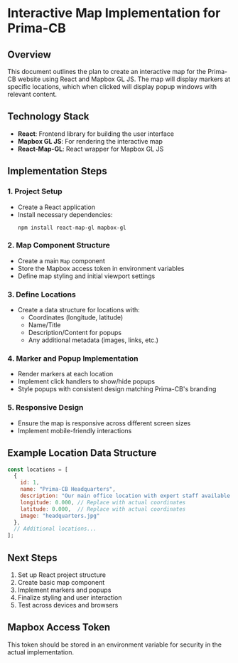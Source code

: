 # Interactive Map Implementation for Prima-CB

## Overview
This document outlines the plan to create an interactive map for the Prima-CB website using React and Mapbox GL JS. The map will display markers at specific locations, which when clicked will display popup windows with relevant content.

## Technology Stack
- **React**: Frontend library for building the user interface
- **Mapbox GL JS**: For rendering the interactive map
- **React-Map-GL**: React wrapper for Mapbox GL JS

## Implementation Steps

### 1. Project Setup
- Create a React application
- Install necessary dependencies:
  ```
  npm install react-map-gl mapbox-gl
  ```

### 2. Map Component Structure
- Create a main `Map` component
- Store the Mapbox access token in environment variables
- Define map styling and initial viewport settings

### 3. Define Locations
- Create a data structure for locations with:
  - Coordinates (longitude, latitude)
  - Name/Title
  - Description/Content for popups
  - Any additional metadata (images, links, etc.)

### 4. Marker and Popup Implementation
- Render markers at each location
- Implement click handlers to show/hide popups
- Style popups with consistent design matching Prima-CB's branding

### 5. Responsive Design
- Ensure the map is responsive across different screen sizes
- Implement mobile-friendly interactions

## Example Location Data Structure

```javascript
const locations = [
  {
    id: 1,
    name: "Prima-CB Headquarters",
    description: "Our main office location with expert staff available for consultation.",
    longitude: 0.000, // Replace with actual coordinates
    latitude: 0.000,  // Replace with actual coordinates
    image: "headquarters.jpg"
  },
  // Additional locations...
];
```

## Next Steps
1. Set up React project structure
2. Create basic map component
3. Implement markers and popups
4. Finalize styling and user interaction
5. Test across devices and browsers

## Mapbox Access Token

This token should be stored in an environment variable for security in the actual implementation. 